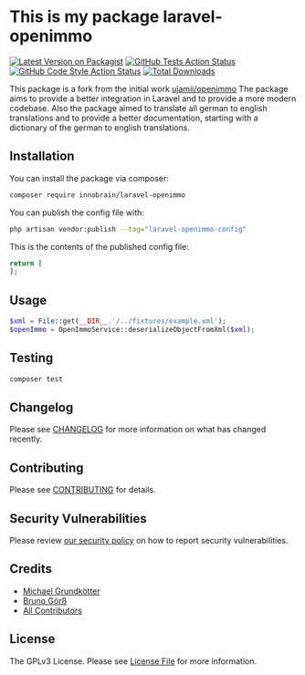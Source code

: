 # This is my package laravel-openimmo

[![Latest Version on Packagist](https://img.shields.io/packagist/v/innobrain/laravel-openimmo.svg?style=flat-square)](https://packagist.org/packages/innobrain/laravel-openimmo)
[![GitHub Tests Action Status](https://img.shields.io/github/actions/workflow/status/innobraingmbh/laravel-openimmo/tests.yml?branch=main&label=tests&style=flat-square)](https://github.com/innobraingmbh/laravel-openimmo/actions/workflows/tests.yml?query=branch%3Amain)
[![GitHub Code Style Action Status](https://img.shields.io/github/actions/workflow/status/innobraingmbh/laravel-openimmo/code-style.yml?branch=main&label=code%20style&style=flat-square)](https://github.com/innobraingmbh/laravel-openimmo/actions/workflows/code-style.yml?query=branch%3Amain)
[![Total Downloads](https://img.shields.io/packagist/dt/innobrain/laravel-openimmo.svg?style=flat-square)](https://packagist.org/packages/innobrain/laravel-openimmo)

This package is a fork from the initial work [ujamii/openimmo](https://github.com/ujamii/openimmo)
The package aims to provide a better integration in Laravel and to provide a more modern codebase.
Also the package aimed to translate all german to english translations and to provide a better documentation, starting with a dictionary of the german to english translations.

## Installation

You can install the package via composer:

```bash
composer require innobrain/laravel-openimmo
```

You can publish the config file with:

```bash
php artisan vendor:publish --tag="laravel-openimmo-config"
```

This is the contents of the published config file:

```php
return [
];
```

## Usage

```php
$xml = File::get(__DIR__.'/../fixtures/example.xml');
$openImmo = OpenImmoService::deserializeObjectFromXml($xml);
```

## Testing

```bash
composer test
```

## Changelog

Please see [CHANGELOG](CHANGELOG.md) for more information on what has changed recently.

## Contributing

Please see [CONTRIBUTING](CONTRIBUTING.md) for details.

## Security Vulnerabilities

Please review [our security policy](../../security/policy) on how to report security vulnerabilities.

## Credits

- [Michael Grundkötter](https://github.com/mgrundkoetter)
- [Bruno Görß](https://github.com/Innobrain)
- [All Contributors](../../contributors)

## License

The GPLv3 License. Please see [License File](LICENSE.md) for more information.
